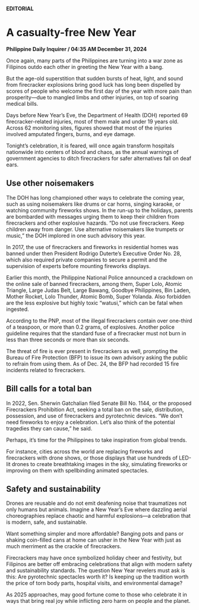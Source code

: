 **EDITORIAL**

# A casualty-free New Year

****Philippine Daily Inquirer / 04:35 AM December 31, 2024****

Once again, many parts of the Philippines are turning into a war zone as Filipinos outdo each other in greeting the New Year with a bang.

But the age-old superstition that sudden bursts of heat, light, and sound from firecracker explosions bring good luck has long been dispelled by scores of people who welcome the first day of the year with more pain than prosperity—due to mangled limbs and other injuries, on top of soaring medical bills.

Days before New Year’s Eve, the Department of Health (DOH) reported 69 firecracker-related injuries, most of them male and under 19 years old. Across 62 monitoring sites, figures showed that most of the injuries involved amputated fingers, burns, and eye damage.

Tonight’s celebration, it is feared, will once again transform hospitals nationwide into centers of blood and chaos, as the annual warnings of government agencies to ditch firecrackers for safer alternatives fall on deaf ears.

## Use other noisemakers

The DOH has long championed other ways to celebrate the coming year, such as using noisemakers like drums or car horns, singing karaoke, or watching community fireworks shows. In the run-up to the holidays, parents are bombarded with messages urging them to keep their children from firecrackers and other explosive hazards. “Do not use firecrackers. Keep children away from danger. Use alternative noisemakers like trumpets or music,” the DOH implored in one such advisory this year.

In 2017, the use of firecrackers and fireworks in residential homes was banned under then President Rodrigo Duterte’s Executive Order No. 28, which also required private companies to secure a permit and the supervision of experts before mounting fireworks displays.

Earlier this month, the Philippine National Police announced a crackdown on the online sale of banned firecrackers, among them, Super Lolo, Atomic Triangle, Large Judas Belt, Large Bawang, Goodbye Philippines, Bin Laden, Mother Rocket, Lolo Thunder, Atomic Bomb, Super Yolanda. Also forbidden are the less explosive but highly toxic “watusi,” which can be fatal when ingested.

According to the PNP, most of the illegal firecrackers contain over one-third of a teaspoon, or more than 0.2 grams, of explosives. Another police guideline requires that the standard fuse of a firecracker must not burn in less than three seconds or more than six seconds.

The threat of fire is ever present in firecrackers as well, prompting the Bureau of Fire Protection (BFP) to issue its own advisory asking the public to refrain from using them. As of Dec. 24, the BFP had recorded 15 fire incidents related to firecrackers.

## Bill calls for a total ban

In 2022, Sen. Sherwin Gatchalian filed Senate Bill No. 1144, or the proposed Firecrackers Prohibition Act, seeking a total ban on the sale, distribution, possession, and use of firecrackers and pyrotechnic devices. “We don’t need fireworks to enjoy a celebration. Let’s also think of the potential tragedies they can cause,” he said.

Perhaps, it’s time for the Philippines to take inspiration from global trends.

For instance, cities across the world are replacing fireworks and firecrackers with drone shows, or those displays that use hundreds of LED-lit drones to create breathtaking images in the sky, simulating fireworks or improving on them with spellbinding animated spectacles.

## Safety and sustainability

Drones are reusable and do not emit deafening noise that traumatizes not only humans but animals. Imagine a New Year’s Eve where dazzling aerial choreographies replace chaotic and harmful explosions—a celebration that is modern, safe, and sustainable.

Want something simpler and more affordable? Banging pots and pans or shaking coin-filled cans at home can usher in the New Year with just as much merriment as the crackle of firecrackers.

Firecrackers may have once symbolized holiday cheer and festivity, but Filipinos are better off embracing celebrations that align with modern safety and sustainability standards. The question New Year revelers must ask is this: Are pyrotechnic spectacles worth it? Is keeping up the tradition worth the price of torn body parts, hospital visits, and environmental damage?

As 2025 approaches, may good fortune come to those who celebrate it in ways that bring real joy while inflicting zero harm on people and the planet.